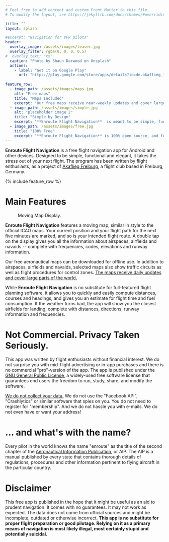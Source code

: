 ```yaml
---
# Feel free to add content and custom Front Matter to this file.
# To modify the layout, see https://jekyllrb.com/docs/themes/#overriding-theme-defaults

title: ""
layout: splash

#excerpt: "Navigation for VFR pilots"
header:
  overlay_image: /assets/images/teaser.jpg
  overlay_filter: rgba(0, 0, 0, 0.5)
#  overlay_text: "xx"
  caption: "Photo by Shaun Darwood on Unsplash"
  actions:
    - label: "Get it on Google Play"
      url: "https://play.google.com/store/apps/details?id=de.akaflieg_freiburg.enroute"
      
feature_row:
  - image_path: /assets/images/maps.jpg
    alt: "Free maps"
    title: "Maps Included"
    excerpt: "Our free maps receive near-weekly updates and cover large parts of the world. [More …](https://akaflieg-freiburg.github.io/enrouteText/manual/03-reference/mapData.html)"
  - image_path: /assets/images/simple.jpg
    alt: "placeholder image 2"
    title: "Simple by Design"
    excerpt: "**Enroute Flight Navigation**  is meant to be simple, functional, reliable and easy to learn."
  - image_path: /assets/images/free.jpg
    title: "100% Free"
    excerpt: "**Enroute Flight Navigation** is 100% open source, and fully non-commercial. [We do not collect your data.](/enroute/privacy)"
---
```


**Enroute Flight Navigation** is a free flight navigation app for Android and
other devices. Designed to be simple, functional and elegant, it takes the
stress out of your next flight. The program has been written by flight
enthusiasts, as a project of [Akaflieg Freiburg](https://akaflieg-freiburg.de),
a flight club based in Freiburg, Germany.

{% include feature_row %}

# Main Features

<figure style="width: 250px" class="align-right">
  <img src="{{ site.url }}{{ site.baseurl }}/assets/images/map.png" alt="">
  <figcaption>Moving Map Display.</figcaption>
</figure>

**Enroute Flight Navigation** features a moving map, similar in style to the
official ICAO maps.  Your current position and your flight path for the next
five minutes are marked, and so is your intended flight route. A double tap on
the display gives you all the information about airspaces, airfields and navaids
-- complete with frequencies, codes, elevations and runway information.

Our free aeronautical maps can be downloaded for offline use.  In addition to
airspaces, airfields and navaids, selected maps also show traffic circuits as
well as flight procedures for control zones.  [The maps receive daily updates
and cover large parts of the
world.](https://akaflieg-freiburg.github.io/enrouteText/manual/03-reference/mapData.html)

While **Enroute Flight Navigation** is no substitute for full-featured flight
planning software, it allows you to quickly and easily compute distances,
courses and headings, and gives you an estimate for flight time and fuel
consumption. If the weather turns bad, the app will show you the closest
airfields for landing, complete with distances, directions, runway information
and frequencies.


# Not Commercial. Privacy Taken Seriously.

This app was written by flight enthusiasts without financial interest. We do not
surprise you with mid-flight advertising or in-app purchases and there is no
commercial "pro"-version of the app. The app is published under the [GNU General
Public License](https://en.wikipedia.org/wiki/GNU_General_Public_License), a
widely-used free software license that guarantees end users the freedom to run,
study, share, and modify the software.

[We do not collect your
data.](https://akaflieg-freiburg.github.io/enrouteText/manual/04-appendix/privacy.html)
We do not use the "Facebook API", "Crashlytics" or similar software that spies
on you. You do not need to register for "membership". And we do not hassle you
with e-mails. We do not even have or want your address!


# … and what's with the name?

Every pilot in the world knows the name "enroute" as the title of the second
chapter of the [Aeronautical Information
Publication](https://en.wikipedia.org/wiki/Aeronautical_Information_Publication),
or AIP.  The AIP is a manual published by every state that contains thorough
details of regulations, procedures and other information pertinent to flying
aircraft in the particular country.


# Disclaimer

This free app is published in the hope that it might be useful as an aid to
prudent navigation. It comes with no guarantees. It may not work as expected.
The data does not come from official sources and might be incomplete, outdated
or otherwise incorrect.  **This app is no substitute for proper flight
preparation or good pilotage. Relying on it as a primary means of navigation is
most likely illegal, most certainly stupid and potentially suicidal.**
